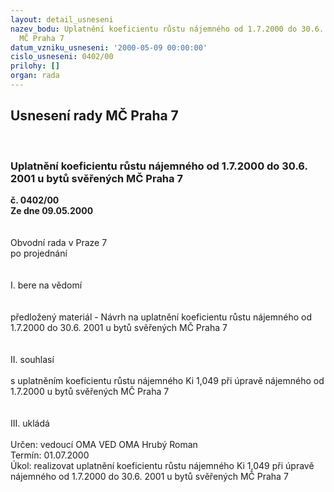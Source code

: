 ```yaml
---
layout: detail_usneseni
nazev_bodu: Uplatnění koeficientu růstu nájemného od 1.7.2000 do 30.6. 2001 u bytů  svěřených
  MČ Praha 7
datum_vzniku_usneseni: '2000-05-09 00:00:00'
cislo_usneseni: 0402/00
prilohy: []
organ: rada
---
```

<div id="ucUsn_pList" class="usn">
	<span><h2>Usnesení rady MČ Praha 7 </h2>
<br></span><div class="standBody">
<span><h3>Uplatnění koeficientu růstu nájemného od 1.7.2000 do 30.6. 2001 u bytů  svěřených MČ Praha 7</h3></span><div class="center">
		<strong>č. 0402/00</strong><br>
	</div>
<div class="center">
		<strong>Ze dne 09.05.2000</strong><br><br>
	</div>     <br>Obvodní rada v Praze 7<br>po projednání<br><br><br>I.	bere na vědomí<br><br> <br>předložený materiál - Návrh na uplatnění koeficientu růstu nájemného od 1.7.2000 do 30.6. 2001 u bytů  svěřených MČ Praha 7<br><br><br>II.	souhlasí <br><br>s uplatněním koeficientu růstu nájemného Ki 1,049 při úpravě nájemného od 1.7.2000 u bytů  svěřených MČ Praha 7<br><br><br>III.	ukládá<br><br> Určen:	vedoucí OMA	VED OMA Hrubý Roman<br>Termín: 01.07.2000<br>Úkol:	realizovat uplatnění koeficientu růstu nájemného Ki 1,049 při úpravě nájemného od 1.7.2000 do 30.6. 2001 u bytů  svěřených MČ Praha 7<br> <br>
</div>
</div>